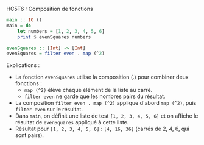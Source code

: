 HC5T6 : Composition de fonctions

```haskell
main :: IO ()
main = do
    let numbers = [1, 2, 3, 4, 5, 6]
    print $ evenSquares numbers

evenSquares :: [Int] -> [Int]
evenSquares = filter even . map (^2)
```

Explications :
- La fonction `evenSquares` utilise la composition (.) pour combiner deux fonctions :
  - `map (^2)` élève chaque élément de la liste au carré.
  - `filter even` ne garde que les nombres pairs du résultat.
- La composition `filter even . map (^2)` applique d'abord `map (^2)`, puis `filter even` sur le résultat.
- Dans `main`, on définit une liste de test `[1, 2, 3, 4, 5, 6]` et on affiche le résultat de `evenSquares` appliqué à cette liste.
- Résultat pour `[1, 2, 3, 4, 5, 6]` : `[4, 16, 36]` (carrés de 2, 4, 6, qui sont pairs).


